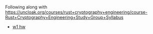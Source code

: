 Following along with https://uncloak.org/courses/rust+cryptography+engineering/course-Rust+Cryptography+Engineering+Study+Group+Syllabus

- [w1 hw](hw/w1.md)
